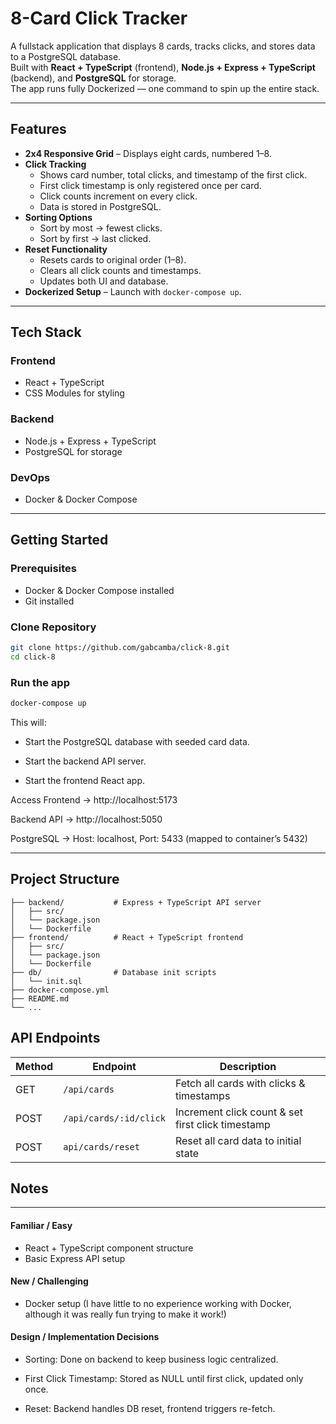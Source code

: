 # 8-Card Click Tracker

A fullstack application that displays 8 cards, tracks clicks, and stores data to a PostgreSQL database.  
Built with **React + TypeScript** (frontend), **Node.js + Express + TypeScript** (backend), and **PostgreSQL** for storage.  
The app runs fully Dockerized — one command to spin up the entire stack.

---

## Features

- **2x4 Responsive Grid** – Displays eight cards, numbered 1–8.
- **Click Tracking**
  - Shows card number, total clicks, and timestamp of the first click.
  - First click timestamp is only registered once per card.
  - Click counts increment on every click.
  - Data is stored in PostgreSQL.
- **Sorting Options**
  - Sort by most → fewest clicks.
  - Sort by first → last clicked.
- **Reset Functionality**
  - Resets cards to original order (1–8).
  - Clears all click counts and timestamps.
  - Updates both UI and database.
- **Dockerized Setup** – Launch with `docker-compose up`.

---

## Tech Stack

### Frontend

- React + TypeScript
- CSS Modules for styling

### Backend

- Node.js + Express + TypeScript
- PostgreSQL for storage

### DevOps

- Docker & Docker Compose

---

## Getting Started

### Prerequisites

- Docker & Docker Compose installed
- Git installed

### Clone Repository

```bash
git clone https://github.com/gabcamba/click-8.git
cd click-8
```

### Run the app

```bash
docker-compose up
```

This will:

- Start the PostgreSQL database with seeded card data.

- Start the backend API server.

- Start the frontend React app.

Access
Frontend → http://localhost:5173

Backend API → http://localhost:5050

PostgreSQL → Host: localhost, Port: 5433 (mapped to container’s 5432)

---

## Project Structure

```
├── backend/           # Express + TypeScript API server
│   ├── src/
│   └── package.json
│   └── Dockerfile
├── frontend/          # React + TypeScript frontend
│   ├── src/
│   └── package.json
│   └── Dockerfile
├── db/                # Database init scripts
│   └── init.sql
├── docker-compose.yml
├── README.md
└── ...
```

## API Endpoints

| Method | Endpoint               | Description                                       |
| ------ | ---------------------- | ------------------------------------------------- |
| GET    | `/api/cards`           | Fetch all cards with clicks & timestamps          |
| POST   | `/api/cards/:id/click` | Increment click count & set first click timestamp |
| POST   | `api/cards/reset`      | Reset all card data to initial state              |

## Notes

---

#### Familiar / Easy

- React + TypeScript component structure
- Basic Express API setup

#### New / Challenging

- Docker setup (I have little to no experience working with Docker, although it was really fun trying to make it work!)

#### Design / Implementation Decisions

- Sorting: Done on backend to keep business logic centralized.

- First Click Timestamp: Stored as NULL until first click, updated only once.

- Reset: Backend handles DB reset, frontend triggers re-fetch.
